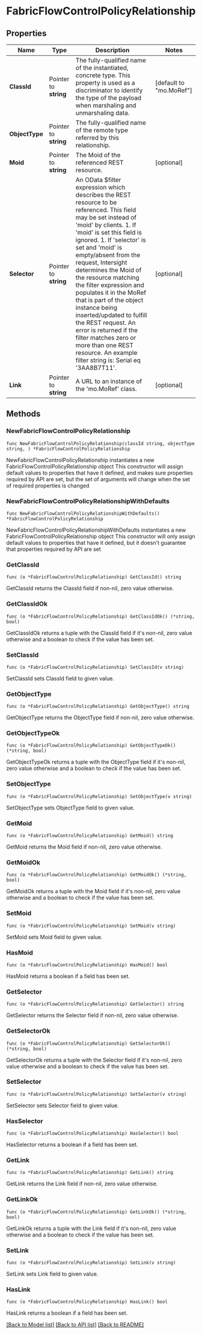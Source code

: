 # FabricFlowControlPolicyRelationship

## Properties

Name | Type | Description | Notes
------------ | ------------- | ------------- | -------------
**ClassId** | Pointer to **string** | The fully-qualified name of the instantiated, concrete type. This property is used as a discriminator to identify the type of the payload when marshaling and unmarshaling data. | [default to "mo.MoRef"]
**ObjectType** | Pointer to **string** | The fully-qualified name of the remote type referred by this relationship. | 
**Moid** | Pointer to **string** | The Moid of the referenced REST resource. | [optional] 
**Selector** | Pointer to **string** | An OData $filter expression which describes the REST resource to be referenced. This field may be set instead of &#39;moid&#39; by clients. 1. If &#39;moid&#39; is set this field is ignored. 1. If &#39;selector&#39; is set and &#39;moid&#39; is empty/absent from the request, Intersight determines the Moid of the resource matching the filter expression and populates it in the MoRef that is part of the object instance being inserted/updated to fulfill the REST request. An error is returned if the filter matches zero or more than one REST resource. An example filter string is: Serial eq &#39;3AA8B7T11&#39;. | [optional] 
**Link** | Pointer to **string** | A URL to an instance of the &#39;mo.MoRef&#39; class. | [optional] 

## Methods

### NewFabricFlowControlPolicyRelationship

`func NewFabricFlowControlPolicyRelationship(classId string, objectType string, ) *FabricFlowControlPolicyRelationship`

NewFabricFlowControlPolicyRelationship instantiates a new FabricFlowControlPolicyRelationship object
This constructor will assign default values to properties that have it defined,
and makes sure properties required by API are set, but the set of arguments
will change when the set of required properties is changed

### NewFabricFlowControlPolicyRelationshipWithDefaults

`func NewFabricFlowControlPolicyRelationshipWithDefaults() *FabricFlowControlPolicyRelationship`

NewFabricFlowControlPolicyRelationshipWithDefaults instantiates a new FabricFlowControlPolicyRelationship object
This constructor will only assign default values to properties that have it defined,
but it doesn't guarantee that properties required by API are set

### GetClassId

`func (o *FabricFlowControlPolicyRelationship) GetClassId() string`

GetClassId returns the ClassId field if non-nil, zero value otherwise.

### GetClassIdOk

`func (o *FabricFlowControlPolicyRelationship) GetClassIdOk() (*string, bool)`

GetClassIdOk returns a tuple with the ClassId field if it's non-nil, zero value otherwise
and a boolean to check if the value has been set.

### SetClassId

`func (o *FabricFlowControlPolicyRelationship) SetClassId(v string)`

SetClassId sets ClassId field to given value.


### GetObjectType

`func (o *FabricFlowControlPolicyRelationship) GetObjectType() string`

GetObjectType returns the ObjectType field if non-nil, zero value otherwise.

### GetObjectTypeOk

`func (o *FabricFlowControlPolicyRelationship) GetObjectTypeOk() (*string, bool)`

GetObjectTypeOk returns a tuple with the ObjectType field if it's non-nil, zero value otherwise
and a boolean to check if the value has been set.

### SetObjectType

`func (o *FabricFlowControlPolicyRelationship) SetObjectType(v string)`

SetObjectType sets ObjectType field to given value.


### GetMoid

`func (o *FabricFlowControlPolicyRelationship) GetMoid() string`

GetMoid returns the Moid field if non-nil, zero value otherwise.

### GetMoidOk

`func (o *FabricFlowControlPolicyRelationship) GetMoidOk() (*string, bool)`

GetMoidOk returns a tuple with the Moid field if it's non-nil, zero value otherwise
and a boolean to check if the value has been set.

### SetMoid

`func (o *FabricFlowControlPolicyRelationship) SetMoid(v string)`

SetMoid sets Moid field to given value.

### HasMoid

`func (o *FabricFlowControlPolicyRelationship) HasMoid() bool`

HasMoid returns a boolean if a field has been set.

### GetSelector

`func (o *FabricFlowControlPolicyRelationship) GetSelector() string`

GetSelector returns the Selector field if non-nil, zero value otherwise.

### GetSelectorOk

`func (o *FabricFlowControlPolicyRelationship) GetSelectorOk() (*string, bool)`

GetSelectorOk returns a tuple with the Selector field if it's non-nil, zero value otherwise
and a boolean to check if the value has been set.

### SetSelector

`func (o *FabricFlowControlPolicyRelationship) SetSelector(v string)`

SetSelector sets Selector field to given value.

### HasSelector

`func (o *FabricFlowControlPolicyRelationship) HasSelector() bool`

HasSelector returns a boolean if a field has been set.

### GetLink

`func (o *FabricFlowControlPolicyRelationship) GetLink() string`

GetLink returns the Link field if non-nil, zero value otherwise.

### GetLinkOk

`func (o *FabricFlowControlPolicyRelationship) GetLinkOk() (*string, bool)`

GetLinkOk returns a tuple with the Link field if it's non-nil, zero value otherwise
and a boolean to check if the value has been set.

### SetLink

`func (o *FabricFlowControlPolicyRelationship) SetLink(v string)`

SetLink sets Link field to given value.

### HasLink

`func (o *FabricFlowControlPolicyRelationship) HasLink() bool`

HasLink returns a boolean if a field has been set.


[[Back to Model list]](../README.md#documentation-for-models) [[Back to API list]](../README.md#documentation-for-api-endpoints) [[Back to README]](../README.md)


